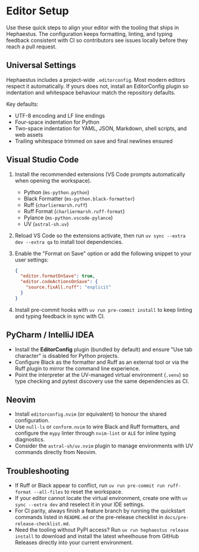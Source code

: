 # Editor Setup

Use these quick steps to align your editor with the tooling that ships in Hephaestus. The
configuration keeps formatting, linting, and typing feedback consistent with CI so contributors see
issues locally before they reach a pull request.

## Universal Settings

Hephaestus includes a project-wide `.editorconfig`. Most modern editors respect it automatically.
If yours does not, install an EditorConfig plugin so indentation and whitespace behaviour match the
repository defaults.

Key defaults:

- UTF-8 encoding and LF line endings
- Four-space indentation for Python
- Two-space indentation for YAML, JSON, Markdown, shell scripts, and web assets
- Trailing whitespace trimmed on save and final newlines ensured

## Visual Studio Code

1. Install the recommended extensions (VS Code prompts automatically when opening the workspace).
   - Python (`ms-python.python`)
   - Black Formatter (`ms-python.black-formatter`)
   - Ruff (`charliermarsh.ruff`)
   - Ruff Format (`charliermarsh.ruff-format`)
   - Pylance (`ms-python.vscode-pylance`)
   - UV (`astral-sh.uv`)
2. Reload VS Code so the extensions activate, then run `uv sync --extra dev --extra qa` to install
   tool dependencies.
3. Enable the "Format on Save" option or add the following snippet to your user settings:

   ```json
   {
     "editor.formatOnSave": true,
     "editor.codeActionsOnSave": {
       "source.fixAll.ruff": "explicit"
     }
   }
   ```

4. Install pre-commit hooks with `uv run pre-commit install` to keep linting and typing feedback in
   sync with CI.

## PyCharm / IntelliJ IDEA

- Install the **EditorConfig** plugin (bundled by default) and ensure "Use tab character" is
  disabled for Python projects.
- Configure Black as the formatter and Ruff as an external tool or via the Ruff plugin to mirror the
  command line experience.
- Point the interpreter at the UV-managed virtual environment (`.venv`) so type checking and pytest
  discovery use the same dependencies as CI.

## Neovim

- Install `editorconfig.nvim` (or equivalent) to honour the shared configuration.
- Use `null-ls` or `conform.nvim` to wire Black and Ruff formatters, and configure the `mypy` linter
  through `nvim-lint` or `ALE` for inline typing diagnostics.
- Consider the `astral-sh/uv.nvim` plugin to manage environments with UV commands directly from
  Neovim.

## Troubleshooting

- If Ruff or Black appear to conflict, run `uv run pre-commit run ruff-format --all-files` to reset
  the workspace.
- If your editor cannot locate the virtual environment, create one with `uv sync --extra dev` and
  reselect it in your IDE settings.
- For CI parity, always finish a feature branch by running the quickstart commands listed in
  `README.md` or the pre-release checklist in `docs/pre-release-checklist.md`.
- Need the tooling without PyPI access? Run `uv run hephaestus release install` to download and
  install the latest wheelhouse from GitHub Releases directly into your current environment.
